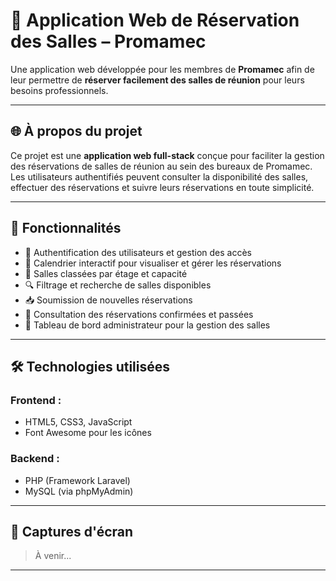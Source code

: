 # 🏢 Application Web de Réservation des Salles – Promamec

Une application web développée pour les membres de **Promamec** afin de leur permettre de **réserver facilement des salles de réunion** pour leurs besoins professionnels.

---

## 🌐 À propos du projet

Ce projet est une **application web full-stack** conçue pour faciliter la gestion des réservations de salles de réunion au sein des bureaux de Promamec. Les utilisateurs authentifiés peuvent consulter la disponibilité des salles, effectuer des réservations et suivre leurs réservations en toute simplicité.

---

## 🚀 Fonctionnalités

- 🔐 Authentification des utilisateurs et gestion des accès
- 📅 Calendrier interactif pour visualiser et gérer les réservations
- 🏬 Salles classées par étage et capacité
- 🔍 Filtrage et recherche de salles disponibles
- 📥 Soumission de nouvelles réservations
- 📄 Consultation des réservations confirmées et passées
- 🔄 Tableau de bord administrateur pour la gestion des salles

---

## 🛠️ Technologies utilisées

### Frontend :
- HTML5, CSS3, JavaScript
- Font Awesome pour les icônes

### Backend :
- PHP (Framework Laravel)
- MySQL (via phpMyAdmin)

---

## 📸 Captures d'écran

> À venir...

---
